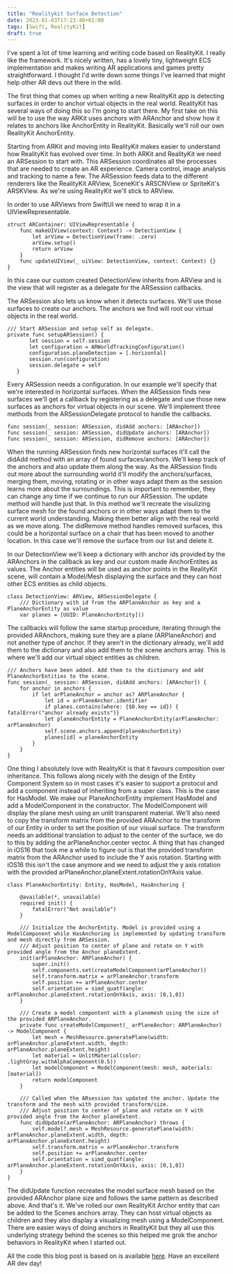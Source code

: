 ```yaml
---
title: "Realitykit Surface Detection"
date: 2023-01-03T17:23:40+01:00
tags: [Swift, RealityKit]
draft: true
---
```

I've spent a lot of time learning and writing code based on RealityKit. I really like the framework. It's nicely written, has a lovely tiny, lightweight ECS implementation and makes writing AR applications and games pretty straightforward. I thought I'd write down some things I've learned that might help other AR devs out there in the wild.

The first thing that comes up when writing a new RealityKit app is detecting surfaces in order to anchor virtual objects in the real world. RealityKit has several ways of doing this so I'm going to start there. My first take on this will be to use the way ARKit uses anchors with ARAnchor and show how it relates to anchors like AnchorEntity in RealityKit. Basically we'll roll our own RealityKit AnchorEntity.

 Starting from ARKit and moving into RealityKit makes easier to understand how RealityKit has evolved over time. In both ARKit and RealityKit we need an ARSession to start with. This ARSession coordinates all the processes that are needed to create an AR experience. Camera control, image analysis and tracking to name a few. The ARSession feeds data to the different renderers like the RealityKit ARView, SceneKit's ARSCNView or SpriteKit's ARSKView. As we're using RealityKit we'll stick to ARView. 
 
 In order to use ARViews from SwiftUI we need to wrap it in a UIViewRepresentable.
```
struct ARContainer: UIViewRepresentable {
    func makeUIView(context: Context) -> DetectionView {
        let arView = DetectionView(frame: .zero)
        arView.setup()
        return arView
    }
    func updateUIView(_ uiView: DetectionView, context: Context) {}
}
```
In this case our custom created DetectionView inherits from ARView and is the view that will register as a delegate for the ARSession callbacks.

 The ARSession also lets us know when it detects surfaces. We'll use those surfaces to create our anchors. The anchors we find will root our virtual objects in the real world.
 ```
/// Start ARSession and setup self as delegate.
private func setupARSession() {
        let session = self.session
        let configuration = ARWorldTrackingConfiguration()
        configuration.planeDetection = [.horizontal]
        session.run(configuration)
        session.delegate = self
    }
 ```
Every ARSession needs a configuration. In our example we'll specify that we're interested in horizontal surfaces. When the ARSession finds new surfaces we'll get a callback by registering as a delegate and use those new surfaces as anchors for virtual objects in our scene. We'll implement three methods from the ARSessionDelegate protocol to handle the callbacks.
```
func session(_ session: ARSession, didAdd anchors: [ARAnchor])
func session(_ session: ARSession, didUpdate anchors: [ARAnchor])
func session(_ session: ARSession, didRemove anchors: [ARAnchor])
```
When the running ARSession finds new horizontal surfaces it'll call the didAdd method with an array of found surfaces/anchors. We'll keep track of the anchors and also update them along the way. As the ARSession finds out more about the surrounding world it'll modify the anchors/surfaces, merging them, moving, rotating or in other ways adapt them as the session learns more about the surroundings. This is important to remember, they can change any time if we continue to run our ARSession. The update method will handle just that. In this method we'll recreate the visulizing surface mesh for the found anchors or in other ways adapt them to the current world understanding. Making them better align with the real world as we move along. The didRemove method handles removed surfaces, this could be a horizontal surface on a chair that has been moved to another location. In this case we'll remove the surface from our list and delete it.

In our DetectionView we'll keep a dictionary with anchor ids provided by the ARAnchors in the callback as key and our custom made AnchorEntites as values. The Anchor entities will be used as anchor points in the RealityKit scene, will contain a Model/Mesh displaying the surface and they can host other ECS entities as child objects. 
```
class DetectionView: ARView, ARSessionDelegate {
    /// Dictionary with id from the ARPlaneAnchor as key and a PlaneAnchorEntity as value
    var planes = [UUID: PlaneAnchorEntity]()
```
The callbacks will follow the same startup procedure, iterating through the provided ARAnchors, making sure they are a plane (ARPlaneAnchor) and not another type of anchor. If they aren't in the dictionary already, we'll add them to the dictionary and also add them to the scene anchors array. This is where we'll add our virtual object entities as children.
```
/// Anchors have been added. Add them to the dictionary and add PlaneAnchorEntities to the scene.
func session(_ session: ARSession, didAdd anchors: [ARAnchor]) {
    for anchor in anchors {
        if let arPlaneAnchor = anchor as? ARPlaneAnchor {
            let id = arPlaneAnchor.identifier
            if planes.contains(where: {$0.key == id}) { fatalError("anchor already exists")}
            let planeAnchorEntity = PlaneAnchorEntity(arPlaneAnchor: arPlaneAnchor)
            self.scene.anchors.append(planeAnchorEntity)
            planes[id] = planeAnchorEntity
        }
    }
}
```
One thing I absolutely love with RealityKit is that it favours composition over inheritance. This follows along nicely with the design of the Entity Component System so in most cases it's easier to support a protocol and add a component instead of inheriting from a super class. This is the case for HasModel. We make our PlaneAnchorEntity implement HasModel and add a ModelComponent in the constructor. The ModelComponent will display the plane mesh using an unlit transparent material. We'll also need to copy the transform matrix from the provided ARAnchor to the transform of our Entity in order to set the position of our visual surface. The transform needs an additional translation to adjust to the center of the surface, we do to this by adding the arPlaneAnchor.center vector. A thing that has changed in iOS16 that took me a while to figure out is that the provided transform matrix from the ARAnchor used to include the Y axis rotation. Starting with iOS16 this isn't the case anymore and we need to adjust the y axis rotation with the provided arPlaneAnchor.planeExtent.rotationOnYAxis value.
```
class PlaneAnchorEntity: Entity, HasModel, HasAnchoring {
    
    @available(*, unavailable)
    required init() {
        fatalError("Not available")
    }
    
    /// Initialize the AnchorEntity. Model is provided using a ModelComponent while HasAnchoring is implemented by updating transform and mesh directly from ARSession.
    /// Adjust position to center of plane and rotate on Y with provided angle from the Anchor planeExtent.
    init(arPlaneAnchor: ARPlaneAnchor) {
        super.init()
        self.components.set(createModelComponent(arPlaneAnchor))
        self.transform.matrix = arPlaneAnchor.transform
        self.position += arPlaneAnchor.center
        self.orientation = simd_quatf(angle: arPlaneAnchor.planeExtent.rotationOnYAxis, axis: [0,1,0])
    }
    
    /// Create a model compontent with a planemesh using the size of the provided ARPlaneAnchor.
    private func createModelComponent(_ arPlaneAnchor: ARPlaneAnchor) -> ModelComponent {
        let mesh = MeshResource.generatePlane(width: arPlaneAnchor.planeExtent.width, depth: arPlaneAnchor.planeExtent.height)
        let material = UnlitMaterial(color: .lightGray.withAlphaComponent(0.5))
        let modelComponent = ModelComponent(mesh: mesh, materials: [material])
        return modelComponent
    }
    
    /// Called when the ARsession has updated the anchor. Update the transform and the mesh with provided transform/size.
    /// Adjust position to center of plane and rotate on Y with provided angle from the Anchor planeExtent.
    func didUpdate(arPlaneAnchor: ARPlaneAnchor) throws {
        self.model?.mesh = MeshResource.generatePlane(width: arPlaneAnchor.planeExtent.width, depth: arPlaneAnchor.planeExtent.height)
        self.transform.matrix = arPlaneAnchor.transform
        self.position += arPlaneAnchor.center
        self.orientation = simd_quatf(angle: arPlaneAnchor.planeExtent.rotationOnYAxis, axis: [0,1,0])
    }
}
```
The didUpdate function recreates the model surface mesh based on the provided ARAnchor plane size and follows the same pattern as described above. And that's it. We've rolled our own RealityKit Archor entity that can be added to the Scenes anchors array. They can host virtual objects as children and they also display a visualizing mesh using a ModelComponent. There are easier ways of doing anchors in RealityKit but they all use this underlying strategy behind the scenes so this helped me grok the anchor behaviors in RealityKit when I started out.

All the code this blog post is based on is available [here](https://github.com/deurell/SurfaceDetection). Have an excellent AR dev day!
